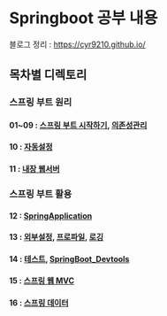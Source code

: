 # Springboot 공부 내용
블로그 정리 : https://cyr9210.github.io/

##  목차별 디렉토리 

### 스프링 부트 원리
#### 01~09 : [스프링 부트 시작하기](https://cyr9210.github.io/2019/03/28/Spring/springboot01/), [의존성관리](https://cyr9210.github.io/2019/03/28/Spring/springboot02/)

#### 10 : [자동설정](https://cyr9210.github.io/2019/04/01/Spring/springboot03/)

#### 11 : [내장 웹서버](https://cyr9210.github.io/2019/04/02/Spring/springboot04/)

### 스프링 부트 활용

#### 12 : [SpringApplication](https://cyr9210.github.io/2019/04/03/Spring/springboot06/)

#### 13 : [외부설정](https://cyr9210.github.io/2019/04/05/Spring/springboot07/), [프로파일](https://cyr9210.github.io/2019/04/08/Spring/springboot08/), [로깅](https://cyr9210.github.io/2019/04/10/Spring/springboot09/)

#### 14 : [테스트](https://cyr9210.github.io/2019/04/10/Spring/springboot10/), [SpringBoot_Devtools](https://cyr9210.github.io/2019/04/11/Spring/springboot11/)

#### 15 : [스프링 웹 MVC](https://cyr9210.github.io/2019/04/11/Spring/springboot12/)

#### 16 : [스프링 데이터](https://cyr9210.github.io/2019/04/15/Spring/springboot13/)


